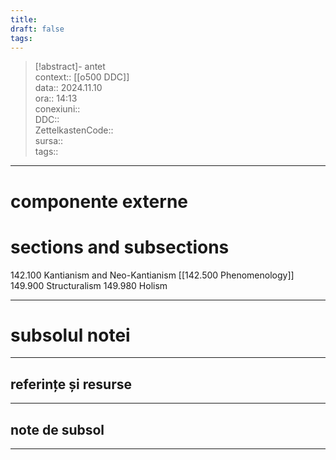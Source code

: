 ```yaml
---
title: 
draft: false
tags:
---
```

> [!abstract]- antet  
> context:: [[o500 DDC]]  
> data:: 2024.11.10  
> ora:: 14:13  
> conexiuni::  
> DDC::  
> ZettelkastenCode::  
> sursa::  
> tags::  


---

# componente externe


# sections and subsections

142.100 Kantianism and Neo-Kantianism
[[142.500 Phenomenology]]
149.900 Structuralism
149.980 Holism


---
# subsolul notei
---
## referințe și resurse


---
## note de subsol
---


